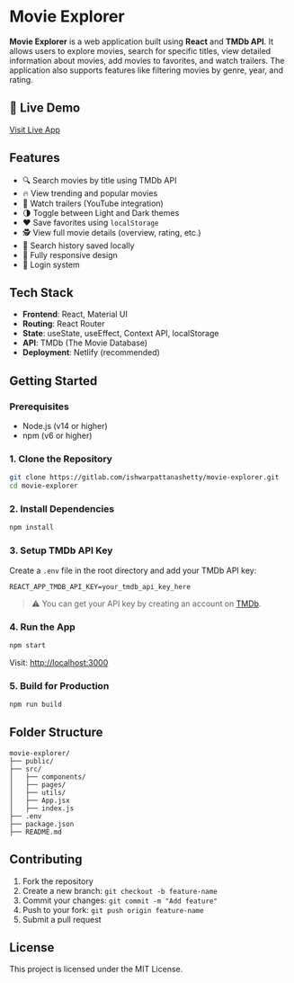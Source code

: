 # Movie Explorer

**Movie Explorer** is a web application built using **React** and **TMDb API**. It allows users to explore movies, search for specific titles, view detailed information about movies, add movies to favorites, and watch trailers. The application also supports features like filtering movies by genre, year, and rating.

## 🚀 Live Demo

[Visit Live App](https://cine-explorers.netlify.app/)  


## Features

- 🔍 Search movies by title using TMDb API
- 🔥 View trending and popular movies
- 🎥 Watch trailers (YouTube integration)
- 🌗 Toggle between Light and Dark themes
- ❤️ Save favorites using `localStorage`
- 🕵️ View full movie details (overview, rating, etc.)
- 🧠 Search history saved locally
- 📱 Fully responsive design
- 🔐 Login system

## Tech Stack

- **Frontend**: React, Material UI
- **Routing**: React Router
- **State**: useState, useEffect, Context API, localStorage
- **API**: TMDb (The Movie Database)
- **Deployment**:  Netlify (recommended)

## Getting Started

### Prerequisites

- Node.js (v14 or higher)
- npm (v6 or higher)

### 1. Clone the Repository

```bash
git clone https://gitlab.com/ishwarpattanashetty/movie-explorer.git
cd movie-explorer
```

### 2. Install Dependencies

```bash
npm install
```

### 3. Setup TMDb API Key

Create a `.env` file in the root directory and add your TMDb API key:

```env
REACT_APP_TMDB_API_KEY=your_tmdb_api_key_here
```

> ⚠️ You can get your API key by creating an account on [TMDb](https://www.themoviedb.org/settings/api).

### 4. Run the App

```bash
npm start
```

Visit: [http://localhost:3000](http://localhost:3000)

### 5. Build for Production

```bash
npm run build
```

## Folder Structure

```
movie-explorer/
├── public/
├── src/
│   ├── components/
│   ├── pages/
│   ├── utils/
│   ├── App.jsx
│   ├── index.js
├── .env
├── package.json
├── README.md
```

## Contributing

1. Fork the repository
2. Create a new branch: `git checkout -b feature-name`
3. Commit your changes: `git commit -m "Add feature"`
4. Push to your fork: `git push origin feature-name`
5. Submit a pull request

## License

This project is licensed under the MIT License.
